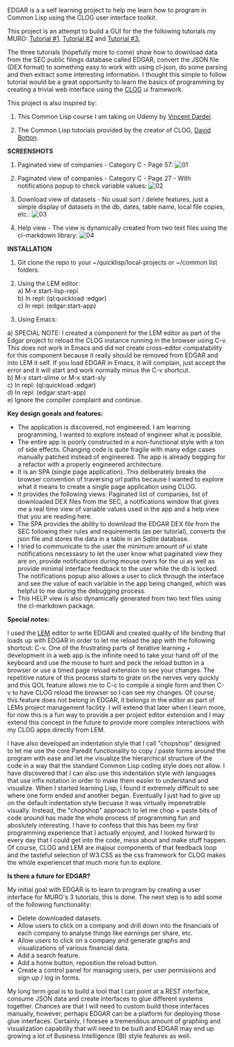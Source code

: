 EDGAR is a a self learning project to help me learn how to program in Common Lisp using the CLOG user interface toolkit.  


This project is an attempt to build a GUI for the the following tutorials my MURO: <a href="https://medium.com/@codingcamel/extracting-fundamental-stock-data-from-edgar-using-our-favorite-language-common-lisp-part-1-a3171d100dd4" target="_blank">Tutorial #1</a>, <a href="https://medium.com/@codingcamel/extracting-fundamental-stock-data-from-edgar-using-our-favorite-language-common-lisp-part-2-f28099de4b71" target="_blank">Tutorial #2</a> and <a href="https://medium.com/@codingcamel/extracting-fundamental-stock-data-from-edgar-using-our-favorite-language-common-lisp-part-3-5ea58d903b97" target="_blank">Tutorial #3.</a>


The three tutorials (hopefully more to come) show how to download data from the SEC public filings database called EDGAR, convert the JSON file (DEX format) to something easy to work with using cl-json, do some parsing and then extract some interesting information.  I thought this simple to follow tutorial would be a great opportunity to learn the basics of programming by creating a trivial web interface using the <a href="https://github.com/rabbibotton/clog" target="_blank">CLOG</a> ui framework.

This project is also inspired by:

1) This Common Lisp course I am taking on Udemy by  <a href="https://www.udemy.com/course/common-lisp-programming/" target="_blank">Vincent Dardel</a>.  

2) The Common Lisp tutorials provided by the creator of CLOG, <a href="https://github.com/rabbibotton/clog/blob/main/LEARN.md" target="_blank">David Botton</a>.


**SCREENSHOTS**

1) Paginated view of companies - Category C - Page 57:
![01](https://github.com/aykaramba/edgar/assets/16431651/eb5df31e-0721-40a6-9222-b54b21826feb)

  

2) Paginated view of companies - Category C - Page 27 - With notifications popup to check variable values:
![02](https://github.com/aykaramba/edgar/assets/16431651/5686cc5d-3802-4dfa-93c2-90ca28c6b8b5)



3) Download view of datasets - No usual sort / delete features, just a simple display of datasets in the db, dates, table name, local file copies, etc.:
![03](https://github.com/aykaramba/edgar/assets/16431651/a36be90d-8dba-4f1d-bf53-1f575151df93)



4) Help view - The view is dynamically created from two text files using the cl-markdown library:
![04](https://github.com/aykaramba/edgar/assets/16431651/977652ba-c7d8-4c3f-aced-a0f9654cc00c)




**INSTALLATION**

1) Git clone the repo to your ~/quicklisp/local-projects or ~/common list folders.  

2) Using the LEM editor:  
a) M-x start-lisp-repl  
b) In repl: (ql:quickload :edgar)  
c) In repl: (edgar:start-app)  

3) Using Emacs:

a) SPECIAL NOTE:  I created a component for the LEM editor as part of the Edgar project to reload the CLOG instance running in the browser using C-v.  This does not work in Emacs and did not create cross-editor compatability for this component because it really should be removed from EDGAR and into LEM it self.  If you load EDGAR in Emacs, it will complain, just accept the error and it will start and work normally minus the C-v shortcut.  
b) M-x start-slime or M-x start-sly   
c) In repl: (ql:quickload :edgar)  
d) In repl: (edgar:start-app)   
e) Ignore the compiler complaint and continue.  

**Key design goeals and features:**

* The application is discovered, not engineered.  I am learning programming, I wanted to explore instead of engineer what is possible.
* The entire app is poorly constructed in a non-functional style with a ton of side effects.  Changing code is quite fragile with many edge cases manually patched instead of engineered.  The app is already begging for a refactor with a properly engineered architecture.
* It is an SPA (single page application).  This deliberately breaks the browser convention of traversing url paths because I wanted to explore what it means to create a single page application using CLOG.
* It provides the following views: Paginated list of companies, list of downloaded DEX files from the SEC, a notifications window that gives me a real time view of variable values used in the app and a help view that you are reading here.
* The SPA provides the ability to download the EDGAR DEX file from the SEC following their rules and requirements (as per tutorial), converts the json file and stores the data in a table in an Sqlite database.  
* I tried to communicate to the user the minimum amount of ui state notifications necessasry to let the user know what paginated view they are on, provide notifications during mouse overs for the ui as well as provide minimal interface feedback to the user while the db is locked.  The notifications popup also allows a user to click through the interface and see the value of each variable in the app being changed, which was helpful to me during the debugging process.
* This HELP view is also dynamically generated from two text files using the cl-markdown package.

**Special notes:** 

I used the <a href="https://github.com/lem-project/lem" target="_blank">LEM</a> editor to write EDGAR and created quality of life binding that loads up with EDGAR in order to let me reload the app with the following shortcut: C-v.  One of the frustrating parts of iterative learning + development in a web app is the infinite need to take your hand off of the keyboard and use the mouse to hunt and peck the reload button in a browser or use a timed page reload extension to see your changes.  The repetitive nature of this process starts to grate on the nerves very quickly and this QOL feature allows me to C-c to compile a single form and then  C-v to have CLOG reload the browser so I can see my changes.  Of course, this feature does not belong in EDGAR, it belongs in the editor as part of LEMs project management facility.  I will extend that later when I learn more, for now this is a fun way to provide a per project editor extension and I may extend this concept in the future to provide more complex interactions with my CLOG apps directly from LEM.

I have also developed an indentation style that I call "chopshop" designed to let me use the core Paredit functionality to copy / paste forms around the program with ease and let me visualize the hierarchical structure of the code in a way that the standard Common Lisp coding style does not allow.  I have discovered that I can also use this indentation style with languages that use infix notation in order to make them easier to understand and visualize.  When I started learning Lisp, I found it extremely difficult to see where one form ended and another began.  Eventually I just had to give up on the default indentation style becuase it was virtually impenetrable visually. Instead, the "chopshop" approach to let me chop + paste bits of code around has made the whole process of programming fun and aboslutely interesting.  I have to confess that this has been my first programming experience that I actually enjoyed, and I looked forward to every day that I could get into the code, mess about and make stuff happen.  Of course, CLOG and LEM are majour components of that feedback loop and the tasteful selection of W3.CSS as the css framework for CLOG makes the whole experiencet that much more fun to explore.

**Is there a future for EDGAR?**  

My initial goal with EDGAR is to learn to program by creating a user interface for MURO's 3 tutorials, this is done.  The next step is to add some of the following functionality:

* Delete downloaded datasets.
* Allow users to click on a company and drill down into the financials of each company to analyse things like earnings per share, etc.  
* Allow users to click on a company and generate graphs and visualizations of various financial data.
* Add a search feature.
* Add a home button, reposition the reload button.
* Create a control panel for managing users, per user permissions and sign up / log in forms.

My long term goal is to build a tool that I can point at a REST interface, consume JSON data and create interfaces to glue different systems together. Chances are that I will need to custom build those interfaces manually, however, perhaps EDGAR can be a platform for deploying those glue interfaces. Certainly, I foresee a tremendous amount of graphing and visualization capability that will need to be built and EDGAR may end up growing a lot of Business Intelligence (BI) style features as well.


 
